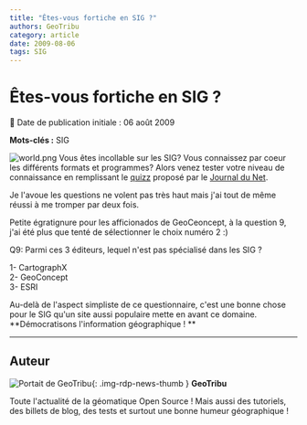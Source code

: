 ```yaml
---
title: "Êtes-vous fortiche en SIG ?"
authors: GeoTribu
category: article
date: 2009-08-06
tags: SIG
---
```


# Êtes-vous fortiche en SIG ?


:calendar: Date de publication initiale : 06 août 2009

**Mots-clés :** SIG


![world.png](http://geotribu.net/sites/default/files/Tuto/img/Blog/world.png) Vous êtes incollable sur les SIG? Vous connaissez par coeur les différents formats et programmes? Alors venez tester votre niveau de connaissance en remplissant le [quizz](http://www.journaldunet.com/solutions/questionnaire/fiche/10343/d/f/1/) proposé par le [Journal du Net](http://www.journaldunet.com/).

Je l'avoue les questions ne volent pas très haut mais j'ai tout de même réussi à me tromper par deux fois.

Petite égratignure pour les afficionados de GeoCeoncept, à la question 9, j'ai été plus que tenté de sélectionner le choix numéro 2 :)

Q9: Parmi ces 3 éditeurs, lequel n'est pas spécialisé dans les SIG ?

1- CartographX  
2- GeoConcept  
3- ESRI



Au-delà de l'aspect simpliste de ce questionnaire, c'est une bonne chose pour le SIG qu'un site aussi populaire mette en avant ce domaine. **Démocratisons l'information géographique ! **



----

## Auteur

![Portait de GeoTribu](https://cdn.geotribu.fr/images/internal/charte/geotribu\_logo\_64x64.png){: .img-rdp-news-thumb }
**GeoTribu**

Toute l'actualité de la géomatique Open Source ! Mais aussi des tutoriels, des billets de blog, des tests et surtout une bonne humeur géographique !

